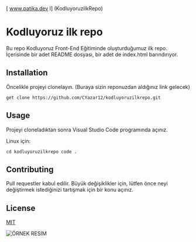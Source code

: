 [ www.patika.dev l] (KodluyoruzilkRepo)

# Kodluyoruz ilk repo

Bu repo Kodluyoruz Front-End Eğitiminde oluşturduğumuz ilk repo. İçerisinde bir adet README dosyası, bir adet de index.html barındırıyor.

## Installation

Öncelikle projeyi clonelayın. (Buraya sizin reponuzdan aldığınız link gelecek)

``` get clone https://github.com/CYazar12/kodluyoruzilkrepo.git ```

## Usage

Projeyi cloneladıktan sonra Visual Studio Code programında açınız.

Linux için:

``` cd kodluyoruzilkrepo code . ```

## Contributing

Pull requestler kabul edilir. Büyük değişiklikler için, lütfen önce neyi değiştirmek istediğinizi tartışmak için bir konu açınız.

## License
 
 [MIT](https://choosealicense.com/licenses/mit/)

 ![ÖRNEK RESIM](https://raw.githubusercontent.com/Kodluyoruz/taskforce/main/git/odev1/figures/markdown.png)
